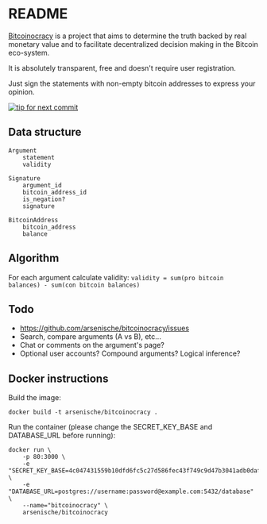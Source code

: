 README
======

[Bitcoinocracy](http://bitcoinocracy.com) is a project that aims to determine the truth backed by real monetary value and to facilitate decentralized decision making in the Bitcoin eco-system.

It is absolutely transparent, free and doesn't require user registration.

Just sign the statements with non-empty bitcoin addresses to express your opinion.

[![tip for next commit](https://tip4commit.com/projects/43130.svg)](https://tip4commit.com/github/arsenische/bitcoinocracy)


Data structure
--------------

```
Argument
	statement
	validity

Signature
	argument_id
	bitcoin_address_id
	is_negation?
	signature

BitcoinAddress
	bitcoin_address
	balance
```

Algorithm
---------

For each argument calculate validity: `validity = sum(pro bitcoin balances) - sum(con bitcoin balances)`

Todo
----
* https://github.com/arsenische/bitcoinocracy/issues
* Search, compare arguments (A vs B), etc...
* Chat or comments on the argument's page?
* Optional user accounts? Compound arguments? Logical inference?

Docker instructions
-------

Build the image:

`docker build -t arsenische/bitcoinocracy .`

Run the container (please change the SECRET_KEY_BASE and DATABASE_URL before running):

~~~~
docker run \
	-p 80:3000 \
	-e "SECRET_KEY_BASE=4c047431559b10dfd6fc5c27d586fec43f749c9d47b3041adb0daf26e27dc440fc3808d571b923610580426aecd1bcfe4ae704348a7a1c876223643265f65f25" \
	-e "DATABASE_URL=postgres://username:password@example.com:5432/database" \
	--name="bitcoinocracy" \
	arsenische/bitcoinocracy
~~~~